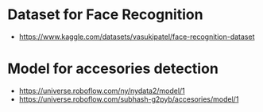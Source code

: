 # Dataset for Face Recognition
- https://www.kaggle.com/datasets/vasukipatel/face-recognition-dataset

# Model for accesories detection
- https://universe.roboflow.com/ny/nydata2/model/1
- https://universe.roboflow.com/subhash-g2pyb/accesories/model/1